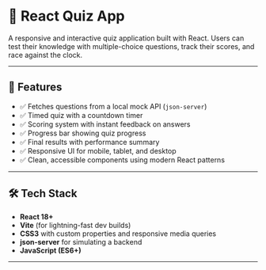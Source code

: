 # 🧠 React Quiz App

A responsive and interactive quiz application built with React. Users can test their knowledge with multiple-choice questions, track their scores, and race against the clock.

---

## 🚀 Features

- ✅ Fetches questions from a local mock API (`json-server`)
- ✅ Timed quiz with a countdown timer
- ✅ Scoring system with instant feedback on answers
- ✅ Progress bar showing quiz progress
- ✅ Final results with performance summary
- ✅ Responsive UI for mobile, tablet, and desktop
- ✅ Clean, accessible components using modern React patterns

---

## 🛠️ Tech Stack

- **React 18+**
- **Vite** (for lightning-fast dev builds)
- **CSS3** with custom properties and responsive media queries
- **json-server** for simulating a backend
- **JavaScript (ES6+)**

---



